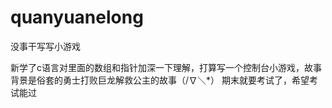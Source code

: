 # quanyuanelong
没事干写写小游戏

新学了c语言对里面的数组和指针加深一下理解，打算写一个控制台小游戏，故事背景是俗套的勇士打败巨龙解救公主的故事（/∇＼*）
期末就要考试了，希望考试能过
